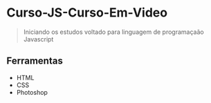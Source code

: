 # Curso-JS-Curso-Em-Video

  > Iniciando os estudos voltado para linguagem de programaçaão Javascript
 
 ## Ferramentas
  
  - HTML
  - CSS
  - Photoshop
 
